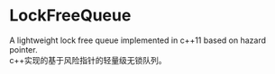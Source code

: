 # LockFreeQueue
A lightweight lock free queue implemented in c++11 based on hazard pointer.\
c++实现的基于风险指针的轻量级无锁队列。
